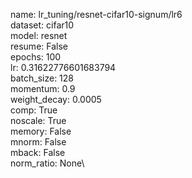 name: lr_tuning/resnet-cifar10-signum/lr6\
dataset: cifar10\
model: resnet\
resume: False\
epochs: 100\
lr: 0.31622776601683794\
batch_size: 128\
momentum: 0.9\
weight_decay: 0.0005\
comp: True\
noscale: True\
memory: False\
mnorm: False\
mback: False\
norm_ratio: None\
